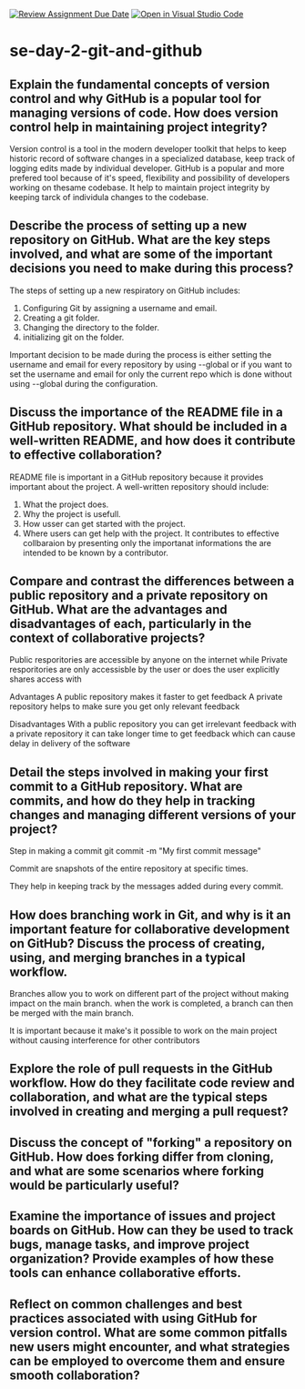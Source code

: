 [![Review Assignment Due Date](https://classroom.github.com/assets/deadline-readme-button-22041afd0340ce965d47ae6ef1cefeee28c7c493a6346c4f15d667ab976d596c.svg)](https://classroom.github.com/a/8wgCKhpZ)
[![Open in Visual Studio Code](https://classroom.github.com/assets/open-in-vscode-2e0aaae1b6195c2367325f4f02e2d04e9abb55f0b24a779b69b11b9e10269abc.svg)](https://classroom.github.com/online_ide?assignment_repo_id=15584655&assignment_repo_type=AssignmentRepo)
# se-day-2-git-and-github
## Explain the fundamental concepts of version control and why GitHub is a popular tool for managing versions of code. How does version control help in maintaining project integrity?

Version control is a tool in the modern developer toolkit that helps to keep historic record of software changes in a specialized database, keep track of logging edits made by individual developer.
GitHub is a popular and more prefered tool because of it's speed, flexibility and possibility of developers working on thesame codebase.
It help to maintain project integrity by keeping tarck of individula changes to the codebase.

## Describe the process of setting up a new repository on GitHub. What are the key steps involved, and what are some of the important decisions you need to make during this process?

The steps of setting up a new respiratory on GitHub includes:
1. Configuring Git by assigning a username and email.
2. Creating a git folder.
3. Changing the directory to the folder.
4. initializing git on the folder.

Important decision to be made during the process is either setting the username and email for every repository by using --global or if you want to set the username and email for only the current repo which is done without using --global during the configuration.


## Discuss the importance of the README file in a GitHub repository. What should be included in a well-written README, and how does it contribute to effective collaboration?

README file is important in a GitHub repository because it provides important about the project.
A well-written repository should include:
1. What the project does.
2. Why the project is usefull.
3. How usser can get started with the project.
4. Where users can get help with the project.
It contributes to effective collbaraion by presenting only the importanat informations the are intended to be known by a contributor.

## Compare and contrast the differences between a public repository and a private repository on GitHub. What are the advantages and disadvantages of each, particularly in the context of collaborative projects?
Public resporitories are accessible by anyone on the internet
while
Private resporitories are only accessisble by the user or does the user explicitly shares access with

Advantages
A public repository makes it faster to get feedback 
A private repository helps to make sure you get only relevant feedback

Disadvantages
With a public repository you can get irrelevant feedback
with a private repository it can take longer time to get feedback which can cause delay in delivery of the software

## Detail the steps involved in making your first commit to a GitHub repository. What are commits, and how do they help in tracking changes and managing different versions of your project?
Step in making a commit
git commit -m "My first commit message"

Commit are snapshots of the entire repository at specific times.

They help in keeping track by the messages added during every commit.


## How does branching work in Git, and why is it an important feature for collaborative development on GitHub? Discuss the process of creating, using, and merging branches in a typical workflow.

Branches allow you to work on different part of the project without making impact on the main branch. when the work is completed, a branch can then be merged with the main branch.

It is important because it make's it possible to work on the main project without causing interference for other contributors


## Explore the role of pull requests in the GitHub workflow. How do they facilitate code review and collaboration, and what are the typical steps involved in creating and merging a pull request?

## Discuss the concept of "forking" a repository on GitHub. How does forking differ from cloning, and what are some scenarios where forking would be particularly useful?

## Examine the importance of issues and project boards on GitHub. How can they be used to track bugs, manage tasks, and improve project organization? Provide examples of how these tools can enhance collaborative efforts.

## Reflect on common challenges and best practices associated with using GitHub for version control. What are some common pitfalls new users might encounter, and what strategies can be employed to overcome them and ensure smooth collaboration?
